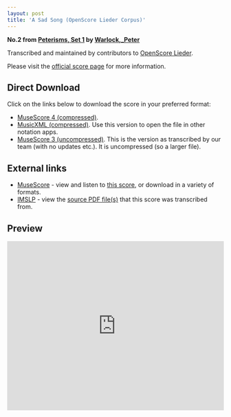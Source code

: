 ```yaml
---
layout: post
title: 'A Sad Song (OpenScore Lieder Corpus)'
---
```


__No.2 from [Peterisms, Set 1](https://fourscoreandmore.org/openscore/lieder/Warlock,_Peter/Peterisms,_Set_1/) by [Warlock,_Peter](https://fourscoreandmore.org/openscore/lieder/Warlock,_Peter)__

Transcribed and maintained by contributors to [OpenScore Lieder].

Please visit the [official score page] for more information.

[official score page]: https://musescore.com/openscore-lieder-corpus/scores/6447342
[OpenScore Lieder]: https://musescore.com/openscore-lieder-corpus

## Direct Download

Click on the links below to download the score in your preferred format:
- [MuseScore 4 (compressed)](https://github.com/openscore/lieder/blob/main/scores/Warlock,_Peter/Peterisms,_Set_1/2_A_Sad_Song/lc6447342.mscz?raw=true).
- [MusicXML (compressed)](https://github.com/openscore/lieder/blob/main/scores/Warlock,_Peter/Peterisms,_Set_1/2_A_Sad_Song/lc6447342.mxl?raw=true). Use this version to open the file in other notation apps.
- [MuseScore 3 (uncompressed)](https://github.com/openscore/lieder/blob/main/scores/Warlock,_Peter/Peterisms,_Set_1/2_A_Sad_Song/lc6447342.mscx?raw=true). This is the version as transcribed by our team (with no updates etc.). It is uncompressed (so a larger file).

## External links

- [MuseScore] - view and listen to [this score][MuseScore], or download in a variety of formats.
- [IMSLP] - view the [source PDF file(s)][IMSLP] that this score was transcribed from.

[MuseScore]: https://musescore.com/score/6447342
[IMSLP]: https://imslp.org/wiki/Special:ReverseLookup/272293

## Preview

<iframe width="100%" height="394" src="https://musescore.com/openscore-lieder-corpus/scores/6447342/embed" frameborder="0" allowfullscreen allow="autoplay; fullscreen"></iframe>
